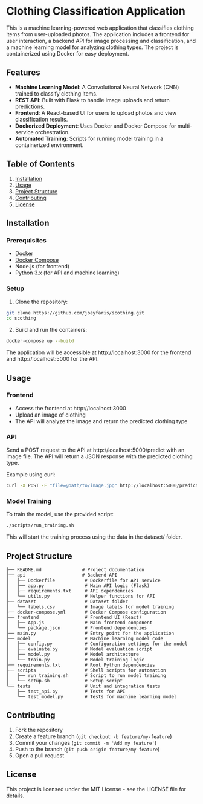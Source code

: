 # Clothing Classification Application

This is a machine learning-powered web application that classifies clothing items from user-uploaded photos. The application includes a frontend for user interaction, a backend API for image processing and classification, and a machine learning model for analyzing clothing types. The project is containerized using Docker for easy deployment.

## Features

- **Machine Learning Model**: A Convolutional Neural Network (CNN) trained to classify clothing items.
- **REST API**: Built with Flask to handle image uploads and return predictions.
- **Frontend**: A React-based UI for users to upload photos and view classification results.
- **Dockerized Deployment**: Uses Docker and Docker Compose for multi-service orchestration.
- **Automated Training**: Scripts for running model training in a containerized environment.

## Table of Contents

1. [Installation](#installation)
2. [Usage](#usage)
3. [Project Structure](#project-structure)
4. [Contributing](#contributing)
5. [License](#license)

## Installation

### Prerequisites

- [Docker](https://docs.docker.com/get-docker/)
- [Docker Compose](https://docs.docker.com/compose/install/)
- Node.js (for frontend)
- Python 3.x (for API and machine learning)

### Setup

1. Clone the repository:
```bash
git clone https://github.com/joeyfaris/scothing.git
cd scothing
```

2. Build and run the containers:
```bash
docker-compose up --build
```

The application will be accessible at http://localhost:3000 for the frontend and http://localhost:5000 for the API.

## Usage

### Frontend
- Access the frontend at http://localhost:3000
- Upload an image of clothing
- The API will analyze the image and return the predicted clothing type

### API
Send a POST request to the API at http://localhost:5000/predict with an image file.
The API will return a JSON response with the predicted clothing type.

Example using curl:
```bash
curl -X POST -F "file=@path/to/image.jpg" http://localhost:5000/predict
```

### Model Training
To train the model, use the provided script:
```bash
./scripts/run_training.sh
```
This will start the training process using the data in the dataset/ folder.

## Project Structure

```plaintext
├── README.md               # Project documentation
├── api                     # Backend API
│   ├── Dockerfile           # Dockerfile for API service
│   ├── app.py               # Main API logic (Flask)
│   ├── requirements.txt     # API dependencies
│   └── utils.py             # Helper functions for API
├── dataset                  # Dataset folder
│   └── labels.csv           # Image labels for model training
├── docker-compose.yml       # Docker Compose configuration
├── frontend                 # Frontend UI (React)
│   ├── App.js               # Main frontend component
│   └── package.json         # Frontend dependencies
├── main.py                  # Entry point for the application
├── model                    # Machine learning model code
│   ├── config.py            # Configuration settings for the model
│   ├── evaluate.py          # Model evaluation script
│   ├── model.py             # Model architecture
│   └── train.py             # Model training logic
├── requirements.txt         # Root Python dependencies
├── scripts                  # Shell scripts for automation
│   ├── run_training.sh      # Script to run model training
│   └── setup.sh             # Setup script
└── tests                    # Unit and integration tests
    ├── test_api.py          # Tests for API
    └── test_model.py        # Tests for machine learning model
```

## Contributing

1. Fork the repository
2. Create a feature branch (`git checkout -b feature/my-feature`)
3. Commit your changes (`git commit -m 'Add my feature'`)
4. Push to the branch (`git push origin feature/my-feature`)
5. Open a pull request

## License

This project is licensed under the MIT License - see the LICENSE file for details.